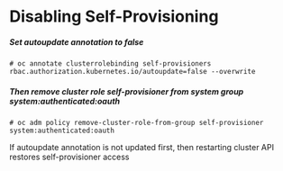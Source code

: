 # Disabling Self-Provisioning


##### Set autoupdate annotation to false

```
# oc annotate clusterrolebinding self-provisioners rbac.authorization.kubernetes.io/autoupdate=false --overwrite
```

##### Then remove cluster role self-provisioner from system group system:authenticated:oauth

```
# oc adm policy remove-cluster-role-from-group self-provisioner system:authenticated:oauth
```

If autoupdate annotation is not updated first, then restarting cluster API restores self-provisioner access

